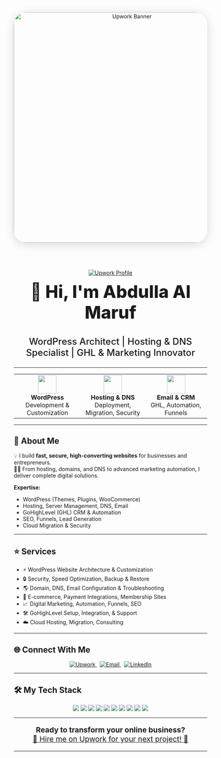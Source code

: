 <!-- Modern 2025 GitHub Profile README Design -->

<p align="center" style="padding: 40px 0;">
  <a href="https://www.upwork.com/freelancers/abdullaalmarufshahin" target="_blank">
    <img src="DDDDDDDDD"
         alt="Upwork Banner"
         width="600"
         style="border-radius: 32px; box-shadow: 0 4px 24px rgba(0,0,0,0.15); margin-bottom: 16px;" />
  </a>
</p>

<p align="center">
  <a href="https://www.upwork.com/freelancers/abdullaalmarufshahin" target="_blank">
    <img src="https://img.shields.io/badge/-Upwork%20Profile-6fda44?style=for-the-badge&logo=upwork&logoColor=white" alt="Upwork Profile" />
  </a>
</p>

<h1 align="center" style="font-size:2.8rem; font-weight:800; margin-top:0;">
  👋 Hi, I'm Abdulla Al Maruf
</h1>
<h3 align="center" style="font-size:1.5rem; font-weight:500;">WordPress Architect | Hosting & DNS Specialist | GHL & Marketing Innovator</h3>

---

<div align="center">

<table>
  <tr>
    <td align="center" width="270">
      <img src="https://img.icons8.com/color/96/000000/wordpress.png" width="48" />
      <br><strong>WordPress</strong><br>Development & Customization
    </td>
    <td align="center" width="270">
      <img src="https://img.icons8.com/color/96/000000/database.png" width="48" />
      <br><strong>Hosting & DNS</strong><br>Deployment, Migration, Security
    </td>
    <td align="center" width="270">
      <img src="https://img.icons8.com/color/96/000000/email.png" width="48" />
      <br><strong>Email & CRM</strong><br>GHL, Automation, Funnels
    </td>
  </tr>
</table>

</div>

---

## 🚀 About Me

💡 I build **fast, secure, high-converting websites** for businesses and entrepreneurs.  
🧑‍💻 From hosting, domains, and DNS to advanced marketing automation, I deliver complete digital solutions.

**Expertise:**  
- WordPress (Themes, Plugins, WooCommerce)
- Hosting, Server Management, DNS, Email
- GoHighLevel (GHL) CRM & Automation
- SEO, Funnels, Lead Generation
- Cloud Migration & Security

---

## ⭐ Services

- ⚡ WordPress Website Architecture & Customization
- 🔒 Security, Speed Optimization, Backup & Restore
- 🌎 Domain, DNS, Email Configuration & Troubleshooting
- 💼 E-commerce, Payment Integrations, Membership Sites
- 📈 Digital Marketing, Automation, Funnels, SEO
- 🛠️ GoHighLevel Setup, Integration, & Support
- ☁️ Cloud Hosting, Migration, Consulting

---

## 🌐 Connect With Me

<p align="center">
  <a href="https://www.upwork.com/freelancers/abdullaalmarufshahin" target="_blank">
    <img src="https://img.shields.io/badge/Upwork-Profile-6fda44?logo=upwork&style=for-the-badge" alt="Upwork" />
  </a>
  &nbsp;
  <a href="mailto:abdulla.al.maruf@gmail.com">
    <img src="https://img.shields.io/badge/Email-abdulla.al.maruf@gmail.com-4285F4?logo=gmail&style=for-the-badge" alt="Email" />
  </a>
  &nbsp;
  <a href="https://www.linkedin.com/in/abdulla-al-maruf/" target="_blank">
    <img src="https://img.shields.io/badge/LinkedIn-abdulla--al--maruf-0077B5?logo=linkedin&style=for-the-badge" alt="LinkedIn" />
  </a>
</p>

---

## 🛠️ My Tech Stack

<p align="center">
  <img src="https://img.shields.io/badge/-WordPress-21759B?style=for-the-badge&logo=wordpress&logoColor=white" />
  <img src="https://img.shields.io/badge/-PHP-777BB4?style=for-the-badge&logo=php&logoColor=white" />
  <img src="https://img.shields.io/badge/-GHL-32CD32?style=for-the-badge" />
  <img src="https://img.shields.io/badge/-HTML5-E34F26?style=for-the-badge&logo=html5&logoColor=white" />
  <img src="https://img.shields.io/badge/-CSS3-1572B6?style=for-the-badge&logo=css3&logoColor=white" />
  <img src="https://img.shields.io/badge/-JavaScript-F7DF1E?style=for-the-badge&logo=javascript&logoColor=black" />
  <img src="https://img.shields.io/badge/-Linux-000000?style=for-the-badge&logo=linux&logoColor=white" />
  <img src="https://img.shields.io/badge/-Cloud%20Hosting-4285F4?style=for-the-badge&logo=google-cloud&logoColor=white" />
  <img src="https://img.shields.io/badge/-SEO-3AB54A?style=for-the-badge" />
  <img src="https://img.shields.io/badge/-Marketing%20Automation-FF6F00?style=for-the-badge" />
</p>

---

<p align="center" style="font-size:1.2rem;">
  <b>Ready to transform your online business?</b><br>
  <a href="https://www.upwork.com/freelancers/abdullaalmarufshahin" target="_blank">
    🚀 Hire me on Upwork for your next project! 🚀
  </a>
</p>

---

<!-- End of 2025 Modern README -->
